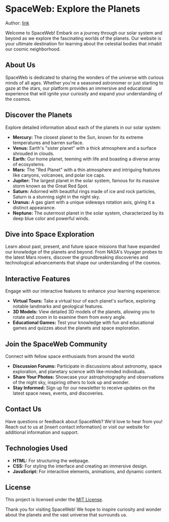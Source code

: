 # SpaceWeb: Explore the Planets

Author: [link](https://github.com/MaciQ1/ProjektHTML)

Welcome to SpaceWeb! Embark on a journey through our solar system and beyond as we explore the fascinating worlds of the planets. Our website is your ultimate destination for learning about the celestial bodies that inhabit our cosmic neighborhood.

## About Us

SpaceWeb is dedicated to sharing the wonders of the universe with curious minds of all ages. Whether you're a seasoned astronomer or just starting to gaze at the stars, our platform provides an immersive and educational experience that will ignite your curiosity and expand your understanding of the cosmos.

## Discover the Planets

Explore detailed information about each of the planets in our solar system:

- **Mercury:** The closest planet to the Sun, known for its extreme temperatures and barren surface.
- **Venus:** Earth's "sister planet" with a thick atmosphere and a surface shrouded in clouds.
- **Earth:** Our home planet, teeming with life and boasting a diverse array of ecosystems.
- **Mars:** The "Red Planet" with a thin atmosphere and intriguing features like canyons, volcanoes, and polar ice caps.
- **Jupiter:** The largest planet in the solar system, famous for its massive storm known as the Great Red Spot.
- **Saturn:** Adorned with beautiful rings made of ice and rock particles, Saturn is a stunning sight in the night sky.
- **Uranus:** A gas giant with a unique sideways rotation axis, giving it a distinct appearance.
- **Neptune:** The outermost planet in the solar system, characterized by its deep blue color and powerful winds.

## Dive into Space Exploration

Learn about past, present, and future space missions that have expanded our knowledge of the planets and beyond. From NASA's Voyager probes to the latest Mars rovers, discover the groundbreaking discoveries and technological advancements that shape our understanding of the cosmos.

## Interactive Features

Engage with our interactive features to enhance your learning experience:

- **Virtual Tours:** Take a virtual tour of each planet's surface, exploring notable landmarks and geological features.
- **3D Models:** View detailed 3D models of the planets, allowing you to rotate and zoom in to examine them from every angle.
- **Educational Games:** Test your knowledge with fun and educational games and quizzes about the planets and space exploration.

## Join the SpaceWeb Community

Connect with fellow space enthusiasts from around the world:

- **Discussion Forums:** Participate in discussions about astronomy, space exploration, and planetary science with like-minded individuals.
- **Share Your Photos:** Showcase your astrophotography and observations of the night sky, inspiring others to look up and wonder.
- **Stay Informed:** Sign up for our newsletter to receive updates on the latest space news, events, and discoveries.

## Contact Us

Have questions or feedback about SpaceWeb? We'd love to hear from you! Reach out to us at [insert contact information] or visit our website for additional information and support.

## Technologies Used

- **HTML:** For structuring the webpage.
- **CSS:** For styling the interface and creating an immersive design.
- **JavaScript:** For interactive elements, animations, and dynamic content.

## License

This project is licensed under the [MIT License](LICENSE).

Thank you for visiting SpaceWeb! We hope to inspire curiosity and wonder about the planets and the vast universe that surrounds us.
